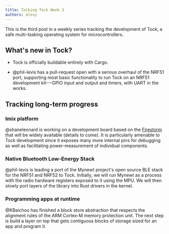 ```yaml
---
title: Talking Tock Week 3
authors: alevy
---
```


This is the third post in a weekly series tracking the development of Tock, a
safe multi-tasking operating system for microcontrollers.

## What's new in Tock?

  * Tock is officially buildable entirely with Cargo.

  * @phil-levis has a pull-request open with a serious overhaul of the NRF51
    port, supporting most basic functionality to run Tock on an NRF51
    development kit---GPIO input and output and timers, with UART in the works.

## Tracking long-term progress

### Imix platform

@shaneleonard is working on a development board based on the
[Firestorm](http://storm.rocks/firestorm.html) that will be widely available
(details to come). It is particularly amenable to Tock development since it
exposes many more internal pins for debugging as well as facilitating
power-measurement of individual components.

### Native Bluetooth Low-Energy Stack

@phil-levis is leading a port of the Mynewt project's open source BLE stack for
the NRF51 and NRF52 to Tock. Initially, we will run Mynewt as a process with the
radio hardware registers exposed to it using the MPU. We will then slowly
port layers of the library into Rust drivers in the kernel.

### Programming apps at runtime

@KBaichoo has finished a block store abstraction that respects the alignment
rules of the ARM Cortex-M memory protection unit. The next step is build a layer
on top that gets contiguous blocks of storage sized for an app and program it.


